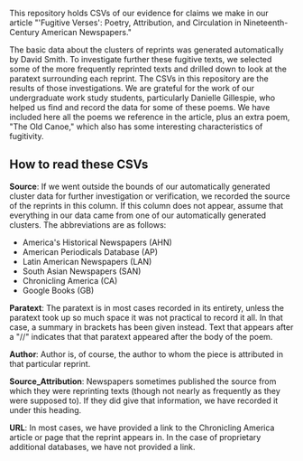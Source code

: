 This repository holds CSVs of our evidence for claims we make in our article "'Fugitive Verses': Poetry, Attribution, and Circulation in Nineteenth-Century American Newspapers."

The basic data about the clusters of reprints was generated automatically by David Smith. To investigate further these fugitive texts, we selected some of the more frequently reprinted texts and drilled down to look at the paratext surrounding each reprint. The CSVs in this repository are the results of those investigations. We are grateful for the work of our undergraduate work study students, particularly Danielle Gillespie, who helped us find and record the data for some of these poems. We have included here all the poems we reference in the article, plus an extra poem, "The Old Canoe," which also has some interesting characteristics of fugitivity.

## How to read these CSVs

**Source**: If we went outside the bounds of our automatically generated cluster data for further investigation or verification, we recorded the source of the reprints in this column. If this column does not appear, assume that everything in our data came from one of our automatically generated clusters. The abbreviations are as follows:

* America's Historical Newspapers (AHN)
* American Periodicals Database (AP)
* Latin American Newspapers (LAN)
* South Asian Newspapers (SAN)
* Chronicling America (CA)
* Google Books (GB)

**Paratext**: The paratext is in most cases recorded in its entirety, unless the paratext took up so much space it was not practical to record it all. In that case, a summary in brackets has been given instead. Text that appears after a "//" indicates that that paratext appeared after the body of the poem.

**Author**: Author is, of course, the author to whom the piece is attributed in that particular reprint.

**Source_Attribution**: Newspapers sometimes published the source from which they were reprinting texts (though not nearly as frequently as they were supposed to). If they did give that information, we have recorded it under this heading.

**URL**: In most cases, we have provided a link to the Chronicling America article or page that the reprint appears in. In the case of proprietary additional databases, we have not provided a link.
